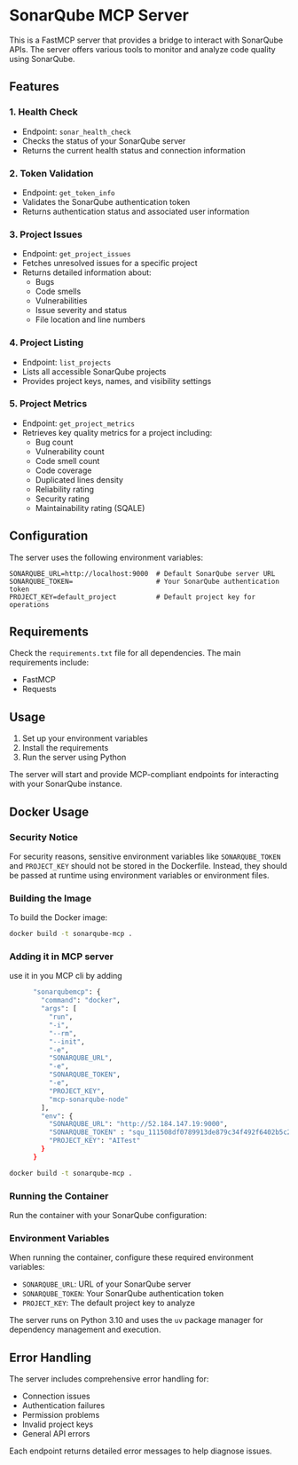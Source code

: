 # SonarQube MCP Server

This is a FastMCP server that provides a bridge to interact with SonarQube APIs. The server offers various tools to monitor and analyze code quality using SonarQube.

## Features

### 1. Health Check
- Endpoint: `sonar_health_check`
- Checks the status of your SonarQube server
- Returns the current health status and connection information

### 2. Token Validation
- Endpoint: `get_token_info`
- Validates the SonarQube authentication token
- Returns authentication status and associated user information

### 3. Project Issues
- Endpoint: `get_project_issues`
- Fetches unresolved issues for a specific project
- Returns detailed information about:
  - Bugs
  - Code smells
  - Vulnerabilities
  - Issue severity and status
  - File location and line numbers

### 4. Project Listing
- Endpoint: `list_projects`
- Lists all accessible SonarQube projects
- Provides project keys, names, and visibility settings

### 5. Project Metrics
- Endpoint: `get_project_metrics`
- Retrieves key quality metrics for a project including:
  - Bug count
  - Vulnerability count
  - Code smell count
  - Code coverage
  - Duplicated lines density
  - Reliability rating
  - Security rating
  - Maintainability rating (SQALE)

## Configuration

The server uses the following environment variables:

```env
SONARQUBE_URL=http://localhost:9000  # Default SonarQube server URL
SONARQUBE_TOKEN=                     # Your SonarQube authentication token
PROJECT_KEY=default_project          # Default project key for operations
```

## Requirements

Check the `requirements.txt` file for all dependencies. The main requirements include:
- FastMCP
- Requests

## Usage

1. Set up your environment variables
2. Install the requirements
3. Run the server using Python

The server will start and provide MCP-compliant endpoints for interacting with your SonarQube instance.

## Docker Usage

### Security Notice
For security reasons, sensitive environment variables like `SONARQUBE_TOKEN` and `PROJECT_KEY` should not be stored in the Dockerfile. Instead, they should be passed at runtime using environment variables or environment files.

### Building the Image

To build the Docker image:

```bash
docker build -t sonarqube-mcp .
```

### Adding it in MCP server

use it in you MCP cli by adding

```bash
      "sonarqubemcp": {
        "command": "docker",
        "args": [
          "run",
          "-i",
          "--rm",
          "--init",
          "-e",
          "SONARQUBE_URL",
          "-e",
          "SONARQUBE_TOKEN",
          "-e",
          "PROJECT_KEY",
          "mcp-sonarqube-node"
        ],
        "env": {
          "SONARQUBE_URL": "http://52.184.147.19:9000",
          "SONARQUBE_TOKEN" : "squ_111508df0789913de879c34f492f6402b5c2bff5",
          "PROJECT_KEY": "AITest"
        }
      }
```

```bash
docker build -t sonarqube-mcp .
```

### Running the Container

Run the container with your SonarQube configuration:



### Environment Variables

When running the container, configure these required environment variables:
- `SONARQUBE_URL`: URL of your SonarQube server
- `SONARQUBE_TOKEN`: Your SonarQube authentication token
- `PROJECT_KEY`: The default project key to analyze


The server runs on Python 3.10 and uses the `uv` package manager for dependency management and execution.

## Error Handling

The server includes comprehensive error handling for:
- Connection issues
- Authentication failures
- Permission problems
- Invalid project keys
- General API errors

Each endpoint returns detailed error messages to help diagnose issues.